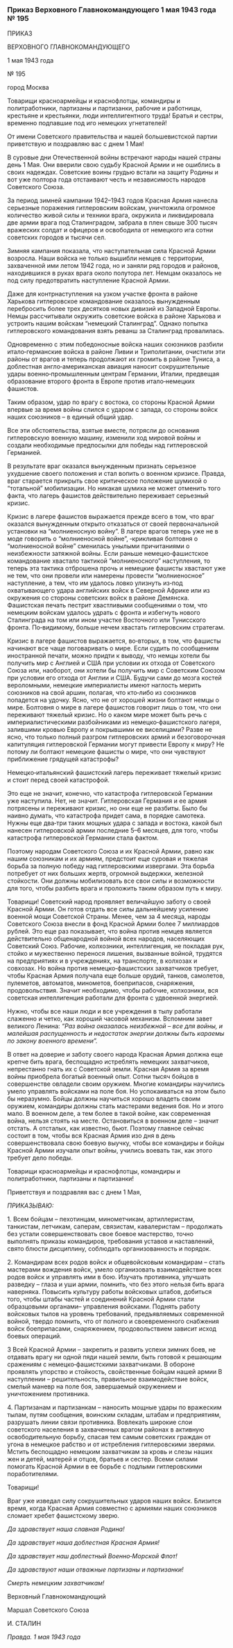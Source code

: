 ### Приказ Верховного Главнокомандующего 1 мая 1943 года № 195

ПРИКАЗ

ВЕРХОВНОГО ГЛАВНОКОМАНДУЮЩЕГО

1 мая 1943 года

№ 195

город Москва

Товарищи красноармейцы и краснофлотцы, командиры и политработники, партизаны и партизанки, рабочие и работницы, крестьяне и крестьянки, люди интеллигентного труда! Братья и сестры, временно подпавшие под иго немецких угнетателей!

От имени Советского правительства и нашей большевистской партии приветствую и поздравляю вас с днем 1 Мая!

В суровые дни Отечественной войны встречают народы нашей страны день 1 Мая. Они вверили свою судьбу Красной Армии и не ошиблись в своих надеждах. Советские воины грудью встали на защиту Родины и вот уже полтора года отстаивают честь и независимость народов Советского Союза.

За период зимней кампании 1942–1943 годов Красная Армия нанесла серьезные поражения гитлеровским войскам, уничтожила огромное количество живой силы и техники врага, окружила и ликвидировала две армии врага под Сталинградом, забрала в плен свыше 300 тысяч вражеских солдат и офицеров и освободила от немецкого ига сотни советских городов и тысячи сел.

Зимняя кампания показала, что наступательная сила Красной Армии возросла. Наши войска не только вышибли немцев с территории, захваченной ими летом 1942 года, но и заняли ряд городов и районов, находившихся в руках врага около полутора лет. Немцам оказалось не под силу предотвратить наступление Красной Армии.

Даже для контрнаступления на узком участке фронта в районе Харькова гитлеровское командование оказалось вынужденным перебросить более трех десятков новых дивизий из Западной Европы. Немцы рассчитывали окружить советские войска в районе Харькова и устроить нашим войскам “немецкий Сталинград”. Однако попытка гитлеровского командования взять реванш за Сталинград провалилась.

Одновременно с этим победоносные войска наших союзников разбили итало‑германские войска в районе Ливии и Триполитании, очистили эти районы от врагов и теперь продолжают их громить в районе Туниса, а доблестная англо‑американская авиация наносит сокрушительные удары военно‑промышленным центрам Германии, Италии, предвещая образование второго фронта в Европе против итало‑немецких фашистов.

Таким образом, удар по врагу с востока, со стороны Красной Армии впервые за время войны слился с ударом с запада, со стороны войск наших союзников – в единый общий удар.

Все эти обстоятельства, взятые вместе, потрясли до основания гитлеровскую военную машину, изменили ход мировой войны и создали необходимые предпосылки для победы над гитлеровской Германией.

В результате враг оказался вынужденным признать серьезное ухудшение своего положения и стал вопить о военном кризисе. Правда, враг старается прикрыть свое критическое положение шумихой о “тотальной” мобилизации. Но никакая шумиха не может отменить того факта, что лагерь фашистов действительно переживает серьезный кризис.

Кризис в лагере фашистов выражается прежде всего в том, что враг оказался вынужденным открыто отказаться от своей первоначальной установки на “молниеносную войну”. В лагере врагов теперь уже не в моде говорить о “молниеносной войне”, ‑крикливая болтовня о “молниеносной войне” сменилась унылыми причитаниями о неизбежности затяжной войны. Если раньше немецко‑фашистское командование хвастало тактикой “молниеносного” наступления, то теперь эта тактика отброшена прочь и немецкие фашисты хвастают уже не тем, что они провели или намерены провести “молниеносное” наступление, а тем, что им удалось ловко улизнуть из‑под охватывающего удара английских войск в Северной Африке или из окружения со стороны советских войск в районе Демянска. Фашистская печать пестрит хвастливыми сообщениями о том, что немецким войскам удалось удрать с фронта и избегнуть нового Сталинграда на том или ином участке Восточного или Тунисского фронта. По‑видимому, больше нечем хвастать гитлеровским стратегам.

Кризис в лагере фашистов выражается, во‑вторых, в том, что фашисты начинают все чаще поговаривать о мире. Если судить по сообщениям иностранной печати, можно придти к выводу, что немцы хотели бы получить мир с Англией и США при условии их отхода от Советского Союза или, наоборот, они хотели бы получить мир с Советским Союзом при условии его отхода от Англии и США. Будучи сами до мозга костей вероломными, немецкие империалисты имеют наглость мерить союзников на свой аршин, полагая, что кто‑либо из союзников попадется на удочку. Ясно, что не от хорошей жизни болтают немцы о мире. Болтовня о мире в лагере фашистов говорит лишь о том, что они переживают тяжелый кризис. Но о каком мире может быть речь с империалистическими разбойниками из немецко‑фашистского лагеря, залившими кровью Европу и покрывшими ее виселицами? Разве не ясно, что только полный разгром гитлеровских армий и безоговорочная капитуляция гитлеровской Германии могут привести Европу к миру? Не потому ли болтают немецкие фашисты о мире, что они чувствуют приближение грядущей катастрофы?

Немецко‑итальянский фашистский лагерь переживает тяжелый кризис и стоит перед своей катастрофой.

Это еще не значит, конечно, что катастрофа гитлеровской Германии уже наступила. Нет, не значит. Гитлеровская Германия и ее армия потрясены и переживают кризис, но они еще не разбиты. Было бы наивно думать, что катастрофа придет сама, в порядке самотека. Нужны еще два‑три таких мощных удара с запада и востока, какой был нанесен гитлеровской армии последние 5–6 месяцев, для того, чтобы катастрофа гитлеровской Германии стала фактом.

Поэтому народам Советского Союза и их Красной Армии, равно как нашим союзникам и их армиям, предстоит еще суровая и тяжелая борьба за полную победу над гитлеровскими извергами. Эта борьба потребует от них больших жертв, огромной выдержки, железной стойкости. Они должны мобилизовать все свои силы и возможности для того, чтобы разбить врага и проложить таким образом путь к миру.

Товарищи! Советский народ проявляет величайшую заботу о своей Красной Армии. Он готов отдать все силы дальнейшему усилению военной мощи Советской Страны. Менее, чем за 4 месяца, народы Советского Союза внесли в фонд Красной Армии более 7 миллиардов рублей. Это еще раз показывает, что война против немцев является действительно общенародной войной всех народов, населяющих Советский Союз. Рабочие, колхозники, интеллигенция, не покладая рук, стойко и мужественно перенося лишения, вызванные войной, трудятся на предприятиях и в учреждениях, на транспорте, в колхозах и совхозах. Но война против немецко‑фашистских захватчиков требует, чтобы Красная Армия получала еще больше орудий, танков, самолетов, пулеметов, автоматов, минометов, боеприпасов, снаряжения, продовольствия. Значит необходимо, чтобы рабочие, колхозники, вся советская интеллигенция работали для фронта с удвоенной энергией.

Нужно, чтобы все наши люди и все учреждения в тылу работали слаженно и четко, как хороший часовой механизм. Вспомним завет великого Ленина: _“Раз война оказалась неизбежной – все для войны, и малейшая распущенность и недостаток энергии должны быть караемы по закону военного времени”._

В ответ на доверие и заботу своего народа Красная Армия должна еще крепче бить врага, беспощадно истреблять немецких захватчиков, непрестанно гнать их с Советской земли. Красная Армия за время войны приобрела богатый военный опыт. Сотни тысяч бойцов в совершенстве овладели своим оружием. Многие командиры научились умело управлять войсками на поле боя. Но успокаиваться на этом было бы неразумно. Бойцы должны научиться хорошо владеть своим оружием, командиры должны стать мастерами ведения боя. Но и этого мало. В военном деле, а тем более в такой войне, как современная война, нельзя стоять на месте. Остановиться в военном деле – значит отстать. А отсталых, как известно, бьют. Поэтому главное сейчас состоит в том, чтобы вся Красная Армия изо дня в день совершенствовала свою боевую выучку, чтобы все командиры и бойцы Красной Армии изучали опыт войны, учились воевать так, как этого требует дело победы.

Товарищи красноармейцы и краснофлотцы, командиры и политработники, партизаны и партизанки!

Приветствуя и поздравляя вас с днем 1 Мая,

_ПРИКАЗЫВАЮ:_

1. Всем бойцам – пехотинцам, минометчикам, артиллеристам, танкистам, летчикам, саперам, связистам, кавалеристам – продолжать без устали совершенствовать свое боевое мастерство, точно выполнять приказы командиров, требования уставов и наставлений, свято блюсти дисциплину, соблюдать организованность и порядок.

2. Командирам всех родов войск и общевойсковым командирам – стать мастерами вождения войск, умело организовать взаимодействие всех родов войск и управлять ими в бою. Изучать противника, улучшать разведку – глаза и уши армии, помнить, что без этого нельзя бить врага наверняка. Повысить культуру работы войсковых штабов, добиться того, чтобы штабы частей и соединений Красной Армии стали образцовыми органами– управления войсками. Поднять работу войсковых тылов на уровень требований, предъявляемых современной войной, твердо помнить, что от полного и своевременного снабжения войск боеприпасами, снаряжением, продовольствием зависит исход боевых операций.

3 Всей Красной Армии – закрепить и развить успехи зимних боев, не отдавать врагу ни одной пяди нашей земли, быть готовой к решающим сражениям с немецко‑фашистскими захватчиками. В обороне проявлять упорство и стойкость, свойственные бойцам нашей армии В наступлении – решительность, правильное взаимодействие войск, смелый маневр на поле боя, завершаемый окружением и уничтожением противника.

4. Партизанам и партизанкам – наносить мощные удары по вражеским тылам, путям сообщения, воинским складам, штабам и предприятиям, разрушать линии связи противника. Вовлекать широкие слои советского населения в захваченных врагом районах в активную освободительную борьбу, спасая тем самым советских граждан от угона в немецкое рабство и от истребления гитлеровскими зверями. Мстить беспощадно немецким захватчикам за кровь и слезы наших жен и детей, матерей и отцов, братьев и сестер. Всеми силами помогать Красной Армии в ее борьбе с подлыми гитлеровскими поработителями.

Товарищи!

Враг уже изведал силу сокрушительных ударов наших войск. Близится время, когда Красная Армия совместно с армиями наших союзников сломает хребет фашистскому зверю.

_Да здравствует наша славная Родина!_

_Да здравствует наша доблестная Красная Армия!_

_Да здравствует наш доблестный Военно‑Морской Флот!_

_Да здравствуют наши отважные партизаны и партизанки!_

_Смерть немецким захватчикам!_

Верховный Главнокомандующий

Маршал Советского Союза

И. СТАЛИН

_Правда. 1 мая 1943 года_